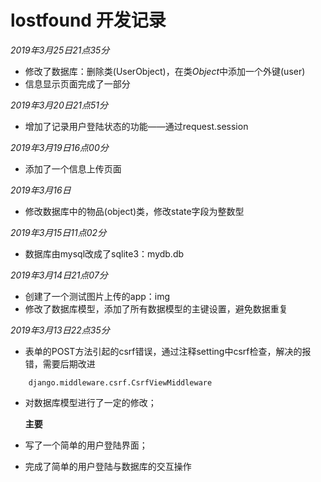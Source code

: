 # lostfound 开发记录

*2019年3月25日21点35分*
- 修改了数据库：删除类(UserObject)，在类*Object*中添加一个外键(user)
- 信息显示页面完成了一部分

*2019年3月20日21点51分*
- 增加了记录用户登陆状态的功能——通过request.session

*2019年3月19日16点00分*
- 添加了一个信息上传页面

*2019年3月16日*
- 修改数据库中的物品(object)类，修改state字段为整数型

*2019年3月15日11点02分*
- 数据库由mysql改成了sqlite3：mydb.db

*2019年3月14日21点07分*
- 创建了一个测试图片上传的app：img
- 修改了数据库模型，添加了所有数据模型的主键设置，避免数据重复

*2019年3月13日22点35分*
- 表单的POST方法引起的csrf错误，通过注释setting中csrf检查，解决的报错，需要后期改进
```
    django.middleware.csrf.CsrfViewMiddleware
```
- 对数据库模型进行了一定的修改；

    **主要**
- 写了一个简单的用户登陆界面；
- 完成了简单的用户登陆与数据库的交互操作
